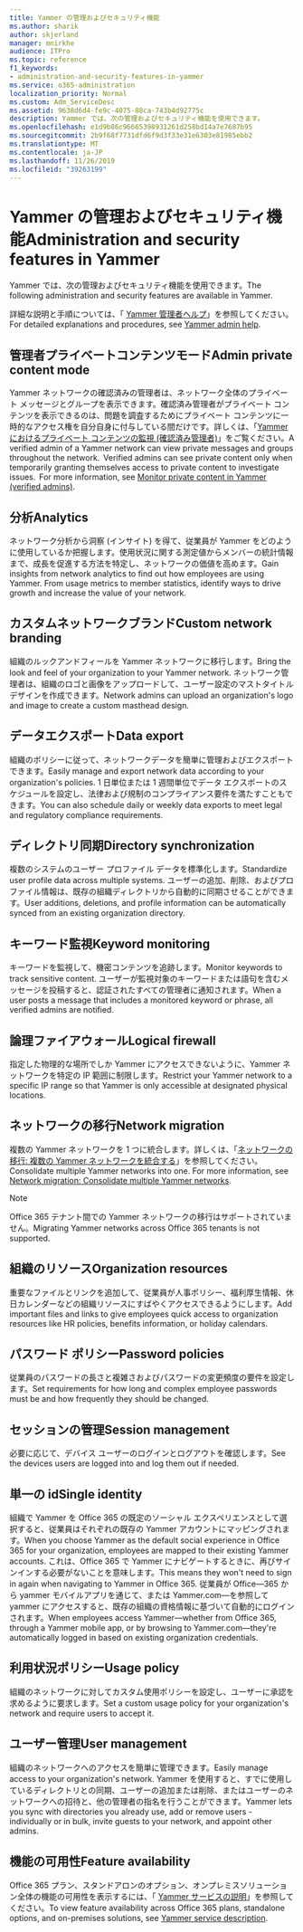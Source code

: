```yaml
---
title: Yammer の管理およびセキュリティ機能
ms.author: sharik
author: skjerland
manager: mnirkhe
audience: ITPro
ms.topic: reference
f1_keywords:
- administration-and-security-features-in-yammer
ms.service: o365-administration
localization_priority: Normal
ms.custom: Adm_ServiceDesc
ms.assetid: 9638d6d4-fe9c-4075-88ca-743b4d92775c
description: Yammer では、次の管理およびセキュリティ機能を使用できます。
ms.openlocfilehash: e1d9b86c96665398931261d258bd14a7e7687b95
ms.sourcegitcommit: 2b9f68f7731dfd6f9d3f33e31e6303e81985ebb2
ms.translationtype: MT
ms.contentlocale: ja-JP
ms.lasthandoff: 11/26/2019
ms.locfileid: "39263199"
---
```

# <a name="administration-and-security-features-in-yammer"></a><span data-ttu-id="d86cf-103">Yammer の管理およびセキュリティ機能</span><span class="sxs-lookup"><span data-stu-id="d86cf-103">Administration and security features in Yammer</span></span>

<span data-ttu-id="d86cf-104">Yammer では、次の管理およびセキュリティ機能を使用できます。</span><span class="sxs-lookup"><span data-stu-id="d86cf-104">The following administration and security features are available in Yammer.</span></span>
  
<span data-ttu-id="d86cf-105">詳細な説明と手順については、「 [Yammer 管理者ヘルプ](https://go.microsoft.com/fwlink/?LinkId=869688)」を参照してください。</span><span class="sxs-lookup"><span data-stu-id="d86cf-105">For detailed explanations and procedures, see [Yammer admin help](https://go.microsoft.com/fwlink/?LinkId=869688).</span></span>

## <a name="admin-private-content-mode"></a><span data-ttu-id="d86cf-106">管理者プライベートコンテンツモード</span><span class="sxs-lookup"><span data-stu-id="d86cf-106">Admin private content mode</span></span>

<span data-ttu-id="d86cf-p101">Yammer ネットワークの確認済みの管理者は、ネットワーク全体のプライベート メッセージとグループを表示できます。確認済み管理者がプライベート コンテンツを表示できるのは、問題を調査するためにプライベート コンテンツに一時的なアクセス権を自分自身に付与している間だけです。詳しくは、「[Yammer におけるプライベート コンテンツの監視 (確認済み管理者)](https://go.microsoft.com/fwlink/?LinkId=627479)」をご覧ください。</span><span class="sxs-lookup"><span data-stu-id="d86cf-p101">A verified admin of a Yammer network can view private messages and groups throughout the network.  Verified admins can see private content only when temporarily granting themselves access to private content to investigate issues.  For more information, see [Monitor private content in Yammer (verified admins)](https://go.microsoft.com/fwlink/?LinkId=627479).</span></span>

## <a name="analytics"></a><span data-ttu-id="d86cf-110">分析</span><span class="sxs-lookup"><span data-stu-id="d86cf-110">Analytics</span></span>

<span data-ttu-id="d86cf-p102">ネットワーク分析から洞察 (インサイト) を得て、従業員が Yammer をどのように使用しているか把握します。使用状況に関する測定値からメンバーの統計情報まで、成長を促進する方法を特定し、ネットワークの価値を高めます。</span><span class="sxs-lookup"><span data-stu-id="d86cf-p102">Gain insights from network analytics to find out how employees are using Yammer. From usage metrics to member statistics, identify ways to drive growth and increase the value of your network.</span></span>

## <a name="custom-network-branding"></a><span data-ttu-id="d86cf-113">カスタムネットワークブランド</span><span class="sxs-lookup"><span data-stu-id="d86cf-113">Custom network branding</span></span>

<span data-ttu-id="d86cf-114">組織のルックアンドフィールを Yammer ネットワークに移行します。</span><span class="sxs-lookup"><span data-stu-id="d86cf-114">Bring the look and feel of your organization to your Yammer network.</span></span> <span data-ttu-id="d86cf-115">ネットワーク管理者は、組織のロゴと画像をアップロードして、ユーザー設定のマストタイトルデザインを作成できます。</span><span class="sxs-lookup"><span data-stu-id="d86cf-115">Network admins can upload an organization's logo and image to create a custom masthead design.</span></span>

## <a name="data-export"></a><span data-ttu-id="d86cf-116">データエクスポート</span><span class="sxs-lookup"><span data-stu-id="d86cf-116">Data export</span></span>

<span data-ttu-id="d86cf-117">組織のポリシーに従って、ネットワークデータを簡単に管理およびエクスポートできます。</span><span class="sxs-lookup"><span data-stu-id="d86cf-117">Easily manage and export network data according to your organization's policies.</span></span> <span data-ttu-id="d86cf-118">1 日単位または 1 週間単位でデータ エクスポートのスケジュールを設定し、法律および規制のコンプライアンス要件を満たすこともできます。</span><span class="sxs-lookup"><span data-stu-id="d86cf-118">You can also schedule daily or weekly data exports to meet legal and regulatory compliance requirements.</span></span>
  
## <a name="directory-synchronization"></a><span data-ttu-id="d86cf-119">ディレクトリ同期</span><span class="sxs-lookup"><span data-stu-id="d86cf-119">Directory synchronization</span></span>

<span data-ttu-id="d86cf-120">複数のシステムのユーザー プロファイル データを標準化します。</span><span class="sxs-lookup"><span data-stu-id="d86cf-120">Standardize user profile data across multiple systems.</span></span> <span data-ttu-id="d86cf-121">ユーザーの追加、削除、およびプロファイル情報は、既存の組織ディレクトリから自動的に同期させることができます。</span><span class="sxs-lookup"><span data-stu-id="d86cf-121">User additions, deletions, and profile information can be automatically synced from an existing organization directory.</span></span>

## <a name="keyword-monitoring"></a><span data-ttu-id="d86cf-122">キーワード監視</span><span class="sxs-lookup"><span data-stu-id="d86cf-122">Keyword monitoring</span></span>

<span data-ttu-id="d86cf-123">キーワードを監視して、機密コンテンツを追跡します。</span><span class="sxs-lookup"><span data-stu-id="d86cf-123">Monitor keywords to track sensitive content.</span></span> <span data-ttu-id="d86cf-124">ユーザーが監視対象のキーワードまたは語句を含むメッセージを投稿すると、認証されたすべての管理者に通知されます。</span><span class="sxs-lookup"><span data-stu-id="d86cf-124">When a user posts a message that includes a monitored keyword or phrase, all verified admins are notified.</span></span>

## <a name="logical-firewall"></a><span data-ttu-id="d86cf-125">論理ファイアウォール</span><span class="sxs-lookup"><span data-stu-id="d86cf-125">Logical firewall</span></span>

<span data-ttu-id="d86cf-126">指定した物理的な場所でしか Yammer にアクセスできないように、Yammer ネットワークを特定の IP 範囲に制限します。</span><span class="sxs-lookup"><span data-stu-id="d86cf-126">Restrict your Yammer network to a specific IP range so that Yammer is only accessible at designated physical locations.</span></span>

## <a name="network-migration"></a><span data-ttu-id="d86cf-127">ネットワークの移行</span><span class="sxs-lookup"><span data-stu-id="d86cf-127">Network migration</span></span>

<span data-ttu-id="d86cf-p107">複数の Yammer ネットワークを 1 つに統合します。詳しくは、「[ネットワークの移行: 複数の Yammer ネットワークを統合する](https://go.microsoft.com/fwlink/?LinkID=617488)」を参照してください。</span><span class="sxs-lookup"><span data-stu-id="d86cf-p107">Consolidate multiple Yammer networks into one. For more information, see [Network migration: Consolidate multiple Yammer networks](https://go.microsoft.com/fwlink/?LinkID=617488).</span></span>
  
> [!NOTE]
> <span data-ttu-id="d86cf-130">Office 365 テナント間での Yammer ネットワークの移行はサポートされていません。</span><span class="sxs-lookup"><span data-stu-id="d86cf-130">Migrating Yammer networks across Office 365 tenants is not supported.</span></span> 

## <a name="organization-resources"></a><span data-ttu-id="d86cf-131">組織のリソース</span><span class="sxs-lookup"><span data-stu-id="d86cf-131">Organization resources</span></span>

<span data-ttu-id="d86cf-132">重要なファイルとリンクを追加して、従業員が人事ポリシー、福利厚生情報、休日カレンダーなどの組織リソースにすばやくアクセスできるようにします。</span><span class="sxs-lookup"><span data-stu-id="d86cf-132">Add important files and links to give employees quick access to organization resources like HR policies, benefits information, or holiday calendars.</span></span>
  
## <a name="password-policies"></a><span data-ttu-id="d86cf-133">パスワード ポリシー</span><span class="sxs-lookup"><span data-stu-id="d86cf-133">Password policies</span></span>

<span data-ttu-id="d86cf-134">従業員のパスワードの長さと複雑さおよびパスワードの変更頻度の要件を設定します。</span><span class="sxs-lookup"><span data-stu-id="d86cf-134">Set requirements for how long and complex employee passwords must be and how frequently they should be changed.</span></span>
  
## <a name="session-management"></a><span data-ttu-id="d86cf-135">セッションの管理</span><span class="sxs-lookup"><span data-stu-id="d86cf-135">Session management</span></span>

<span data-ttu-id="d86cf-136">必要に応じて、デバイス ユーザーのログインとログアウトを確認します。</span><span class="sxs-lookup"><span data-stu-id="d86cf-136">See the devices users are logged into and log them out if needed.</span></span>

## <a name="single-identity"></a><span data-ttu-id="d86cf-137">単一の id</span><span class="sxs-lookup"><span data-stu-id="d86cf-137">Single identity</span></span>

<span data-ttu-id="d86cf-138">組織で Yammer を Office 365 の既定のソーシャル エクスペリエンスとして選択すると、従業員はそれぞれの既存の Yammer アカウントにマッピングされます。</span><span class="sxs-lookup"><span data-stu-id="d86cf-138">When you choose Yammer as the default social experience in Office 365 for your organization, employees are mapped to their existing Yammer accounts.</span></span> <span data-ttu-id="d86cf-139">これは、Office 365 で Yammer にナビゲートするときに、再びサインインする必要がないことを意味します。</span><span class="sxs-lookup"><span data-stu-id="d86cf-139">This means they won't need to sign in again when navigating to Yammer in Office 365.</span></span> <span data-ttu-id="d86cf-140">従業員が Office&mdash;365 から yammer モバイルアプリを通じて、または Yammer.com&mdash;を参照して yammer にアクセスすると、既存の組織の資格情報に基づいて自動的にログインされます。</span><span class="sxs-lookup"><span data-stu-id="d86cf-140">When employees access Yammer&mdash;whether from Office 365, through a Yammer mobile app, or by browsing to Yammer.com&mdash;they're automatically logged in based on existing organization credentials.</span></span>

## <a name="usage-policy"></a><span data-ttu-id="d86cf-141">利用状況ポリシー</span><span class="sxs-lookup"><span data-stu-id="d86cf-141">Usage policy</span></span>

<span data-ttu-id="d86cf-142">組織のネットワークに対してカスタム使用ポリシーを設定し、ユーザーに承認を求めるように要求します。</span><span class="sxs-lookup"><span data-stu-id="d86cf-142">Set a custom usage policy for your organization's network and require users to accept it.</span></span>

## <a name="user-management"></a><span data-ttu-id="d86cf-143">ユーザー管理</span><span class="sxs-lookup"><span data-stu-id="d86cf-143">User management</span></span>

<span data-ttu-id="d86cf-144">組織のネットワークへのアクセスを簡単に管理できます。</span><span class="sxs-lookup"><span data-stu-id="d86cf-144">Easily manage access to your organization's network.</span></span> <span data-ttu-id="d86cf-145">Yammer を使用すると、すでに使用しているディレクトリとの同期、ユーザーの追加または削除、またはユーザーのネットワークへの招待と、他の管理者の指名を行うことができます。</span><span class="sxs-lookup"><span data-stu-id="d86cf-145">Yammer lets you sync with directories you already use, add or remove users - individually or in bulk, invite guests to your network, and appoint other admins.</span></span>

## <a name="feature-availability"></a><span data-ttu-id="d86cf-146">機能の可用性</span><span class="sxs-lookup"><span data-stu-id="d86cf-146">Feature availability</span></span>

<span data-ttu-id="d86cf-147">Office 365 プラン、スタンドアロンのオプション、オンプレミスソリューション全体の機能の可用性を表示するには、「 [Yammer サービスの説明](yammer-service-description.md)」を参照してください。</span><span class="sxs-lookup"><span data-stu-id="d86cf-147">To view feature availability across Office 365 plans, standalone options, and on-premises solutions, see [Yammer service description](yammer-service-description.md).</span></span>
  

